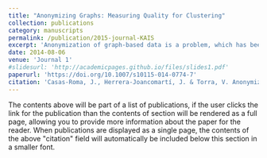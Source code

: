 ```yaml
---
title: "Anonymizing Graphs: Measuring Quality for Clustering"
collection: publications
category: manuscripts
permalink: /publication/2015-journal-KAIS
excerpt: 'Anonymization of graph-based data is a problem, which has been widely studied last years, and several anonymization methods have been developed. Information loss measures have been carried out to evaluate the noise introduced in the anonymized data. Generic information loss measures ignore the intended anonymized data use. When data has to be released to third-parties, and there is no control on what kind of analyses users could do, these measures are the standard ones. In this paper we study different generic information loss measures for graphs comparing such measures to the cluster-specific ones. We want to evaluate whether the generic information loss measures are indicative of the usefulness of the data for subsequent data mining processes.'
date: 2014-08-06
venue: 'Journal 1'
#slidesurl: 'http://academicpages.github.io/files/slides1.pdf'
paperurl: 'https://doi.org/10.1007/s10115-014-0774-7'
citation: 'Casas-Roma, J., Herrera-Joancomartí, J. & Torra, V. Anonymizing graphs: measuring quality for clustering. Knowl Inf Syst 44, 507–528 (2015). https://doi.org/10.1007/s10115-014-0774-7'
---
```


The contents above will be part of a list of publications, if the user clicks the link for the publication than the contents of section will be rendered as a full page, allowing you to provide more information about the paper for the reader. When publications are displayed as a single page, the contents of the above "citation" field will automatically be included below this section in a smaller font.